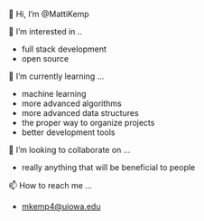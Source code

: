 👋 Hi, I’m @MattiKemp

👀 I’m interested in ..
- full stack development
- open source

🌱 I’m currently learning ...
- machine learning
- more advanced algorithms
- more advanced data structures
- the proper way to organize projects
- better development tools

💞️ I’m looking to collaborate on ...
- really anything that will be beneficial to people

📫 How to reach me ...
- mkemp4@uiowa.edu
